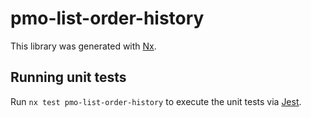 # pmo-list-order-history

This library was generated with [Nx](https://nx.dev).

## Running unit tests

Run `nx test pmo-list-order-history` to execute the unit tests via [Jest](https://jestjs.io).

